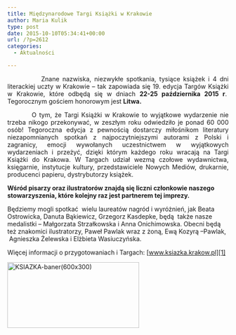 ```yaml
---
title: Międzynarodowe Targi Książki w Krakowie
author: Maria Kulik
type: post
date: 2015-10-10T05:34:41+00:00
url: /?p=2612
categories:
  - Aktualności

---
```

<p style="text-align: justify;">
             Znane nazwiska, niezwykłe spotkania, tysiące książek i 4 dni literackiej uczty w Krakowie &#8211; tak zapowiada się 19. edycja Targów Książki w Krakowie, które odbędą się w dniach <strong>22-25 października 2015 r</strong>.  Tegorocznym gościem honorowym jest <strong>Litwa.</strong>
</p>

<p style="text-align: justify;">
           O tym, że Targi Książki w Krakowie to wyjątkowe wydarzenie nie trzeba nikogo przekonywać, w zeszłym roku odwiedziło je ponad 60 000 osób! Tegoroczna edycja z pewnością dostarczy miłośnikom literatury niezapomnianych spotkań z najpoczytniejszymi autorami z Polski i zagranicy, emocji wywołanych uczestnictwem w wyjątkowych wydarzeniach i przeżyć, dzięki którym każdego roku wracają na Targi Książki do Krakowa. W Targach udział wezmą czołowe wydawnictwa, księgarnie, instytucje kultury, przedstawiciele Nowych Mediów, drukarnie, producenci papieru, dystrybutorzy książek.
</p>

**Wśród pisarzy oraz ilustratorów znajdą się liczni członkowie naszego stowarzyszenia, które kolejny raz jest partnerem tej imprezy.**

Będziemy mogli spotkać  wielu laureatów nagród i wyróżnień, jak Beata Ostrowicka, Danuta Bąkiewicz, Grzegorz Kasdepke, będą  także nasze medalistki &#8211; Małgorzata Strzałkowska i Anna Onichimowska. Obecni będą też znakomici ilustratorzy, Paweł Pawlak wraz z żoną, Ewą Kozyrą –Pawlak,  Agnieszka Żelewska i Elżbieta Wasiuczyńska.

Więcej informacji o przygotowaniach i Targach: [www.ksiazka.krakow.pl][1]

<a href="http://www.ibby.pl/wp-content/uploads/2015/10/KSIAZKA-baner600x300.jpg" rel="lightbox[2612]"><img class="alignnone size-medium wp-image-2613" src="http://www.ibby.pl/wp-content/uploads/2015/10/KSIAZKA-baner600x300-300x150.jpg" alt="KSIAZKA-baner(600x300)" width="300" height="150" srcset="http://www.ibby.pl/wp-content/uploads/2015/10/KSIAZKA-baner600x300-300x150.jpg 300w, http://www.ibby.pl/wp-content/uploads/2015/10/KSIAZKA-baner600x300-150x75.jpg 150w, http://www.ibby.pl/wp-content/uploads/2015/10/KSIAZKA-baner600x300.jpg 448w" sizes="(max-width: 300px) 100vw, 300px" /></a>

&nbsp;

 [1]: http://www.ksiazka.krakow.pl/